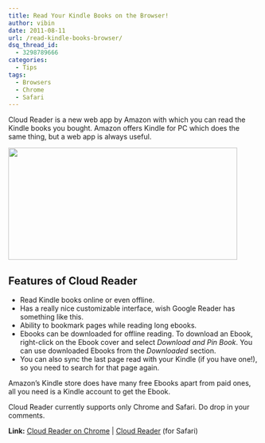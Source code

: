 ```yaml
---
title: Read Your Kindle Books on the Browser!
author: vibin
date: 2011-08-11
url: /read-kindle-books-browser/
dsq_thread_id:
  - 3298789666
categories:
  - Tips
tags:
  - Browsers
  - Chrome
  - Safari
---
```

Cloud Reader is a new web app by Amazon with which you can read the Kindle books you bought. Amazon offers Kindle for PC which does the same thing, but a web app is always useful.

[<img class="wp-image-50689" src="http://cdn.devilsworkshop.org/files/2011/08/Image-52.png" alt="" width="460" height="225" />][1]

## Features of Cloud Reader

  * Read Kindle books online or even offline.
  * Has a really nice customizable interface, wish Google Reader has something like this.
  * Ability to bookmark pages while reading long ebooks.
  * Ebooks can be downloaded for offline reading. To download an Ebook, right-click on the Ebook cover and select *Download and Pin Book*. You can use downloaded Ebooks from the *Downloaded* section.
  * You can also sync the last page read with your Kindle (if you have one!), so you need to search for that page again.

<div>
  Amazon&#8217;s Kindle store does have many free Ebooks apart from paid ones, all you need is a Kindle account to get the Ebook.
</div>

Cloud Reader currently supports only Chrome and Safari. Do drop in your comments.

**Link:** <a href="https://chrome.google.com/webstore/detail/icdipabjmbhpdkjaihfjoikhjjeneebd?hc=hp&hcp=new" onclick="_gaq.push(['_trackEvent', 'outbound-article', 'https://chrome.google.com/webstore/detail/icdipabjmbhpdkjaihfjoikhjjeneebd?hc=hp&hcp=new', 'Cloud Reader on Chrome']);" >Cloud Reader on Chrome</a> | <a href="https://read.amazon.com/" onclick="_gaq.push(['_trackEvent', 'outbound-article', 'https://read.amazon.com/', 'Cloud Reader']);" >Cloud Reader</a> (for Safari)

 [1]: http://cdn.devilsworkshop.org/files/2011/08/Image-52.png
